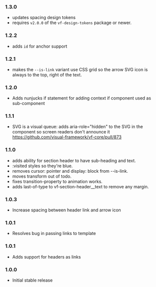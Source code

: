 ### 1.3.0

- updates spacing design tokens
- requires `v2.0.0` of the `vf-design-tokens` package or newer.

### 1.2.2

- adds `id` for anchor support

### 1.2.1

- makes the `--is-link` variant use CSS grid so the arrow SVG icon is always to the top, right of the text.

### 1.2.0

- Adds nunjucks if statement for adding context if component used as sub-component

### 1.1.1

- SVG is a visual queue: adds aria-role="hidden" to the SVG in the component so screen readers don't announce it
  https://github.com/visual-framework/vf-core/pull/873

### 1.1.0

- adds ability for section header to have sub-heading and text.
- :visited styles so they're blue.
- removes cursor: pointer and display: block from --is-link.
- moves transform out of todo.
- fixes transition-property to animation works.
- adds last-of-type to vf-section-header__text to remove any margin.

### 1.0.3

- Increase spacing between header link and arrow icon

### 1.0.1

- Resolves bug in passing links to template

### 1.0.1

- Adds support for headers as links

### 1.0.0

- Initial stable release
